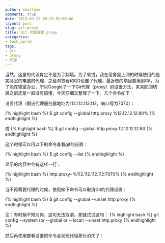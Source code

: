 ```yaml
---
author: shellbye
comments: true
date: 2013-09-22 09:29:52+00:00
layout: post
slug: git-proxy
title: Git 代理设置 proxy
categories:
- tech_world
tags:
- git
- proxy
- 代理
---
```


当然，这里的代理肯定不是为了翻墙。为了省钱，我在宿舍里上网的时候使用的是实验室的电脑的代理，之给浏览器和QQ设置了代理，最近做的项目要用到Git，为了能在寝室办公，所以Google了一下Git代理（proxy）的设置方法，来来回回切换之前还是一直没有搞懂，今天仔细又整理了一下，几个命令如下：

设置代理（假设代理服务器地址为112.112.112.112，端口号为7070）：


{% highlight bash %}
$ git config --global http.proxy %12.12.12.12:80%
{% endhighlight %}

或
{% highlight bash %}
$ git config --global http.proxy 12.12.12.12:80
{% endhighlight %}

这个时候可以用以下的命令查看git的设置：

{% highlight bash %}
$ git config --list
{% endhighlight %}

显示的内容中会有这样一行：

{% highlight bash %}
http.proxy=%112.112.112.112:7070%
{% endhighlight %}

当不再需要代理的时候，使用如下命令可以取消Git的代理设置：

{% highlight bash %}
$ git config --global --unset http.proxy
{% endhighlight %}

注：有时候不知为何，这句无法取消，那就试试这句：
{% highlight bash %}
git config --system (or --global or --local) --unset http.proxy
{% endhighlight %}

然后再使用查看设置的命令会发现代理那行消失了！
